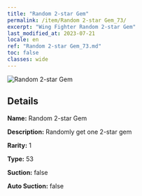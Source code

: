 ```yaml
---
title: "Random 2-star Gem"
permalink: /item/Random 2-star Gem_73/
excerpt: "Wing Fighter Random 2-star Gem"
last_modified_at: 2023-07-21
locale: en
ref: "Random 2-star Gem_73.md"
toc: false
classes: wide
---
```



 ![Random 2-star Gem](/images/item/Random_2-star_Gem_p.png)



## Details

 **Name:** Random 2-star Gem 

 **Description:** Randomly get one 2-star gem

 **Rarity:** 1 

 **Type:** 53 

 **Suction:** false 

 **Auto Suction:** false 


